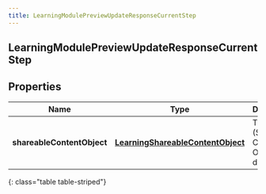 ```yaml
---
title: LearningModulePreviewUpdateResponseCurrentStep
---
```

## LearningModulePreviewUpdateResponseCurrentStep


## Properties

| Name | Type | Description | Notes |
| ------------ | ------------- | ------------- | ------------- |
| **shareableContentObject** | <!----><!---->[**LearningShareableContentObject**](LearningShareableContentObject.html)<!----> | The SCO (Shareable Content Object) data |  [optional] |
{: class="table table-striped"}



